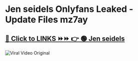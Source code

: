 
 # Jen seidels Onlyfans Leaked - Update Files mz7ay

## <h2><a href="https://clipsfans.com/Jen_seidels&ref=git">🔗 Click to LINKS ⏩⏩ 👉 🟢 Jen seidels </a></h2>

<a href="https://clipsfans.com/Jen_seidels&ref=git" rel="nofollow" data-target="animated-image.originalLink"><img src="https://i.ibb.co.com/xMMVF88/686577567.gif" alt="Viral Video Original" style="max-width: 100%; display: inline-block;" data-target="animated-image.originalImage"></a>

